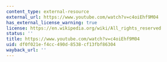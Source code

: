 ```yaml
---
content_type: external-resource
external_url: https://www.youtube.com/watch?v=c4oiEhf9M04
has_external_license_warning: true
license: https://en.wikipedia.org/wiki/All_rights_reserved
status: ''
title: https://www.youtube.com/watch?v=c4oiEhf9M04
uid: df0f021e-f4cc-490d-8538-cf13fbf86304
wayback_url: ''
---
```

